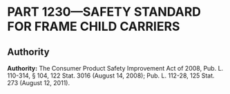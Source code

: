 # PART 1230—SAFETY STANDARD FOR FRAME CHILD CARRIERS


## Authority

**Authority:** The Consumer Product Safety Improvement Act of 2008, Pub. L. 110-314, § 104, 122 Stat. 3016 (August 14, 2008); Pub. L. 112-28, 125 Stat. 273 (August 12, 2011).



